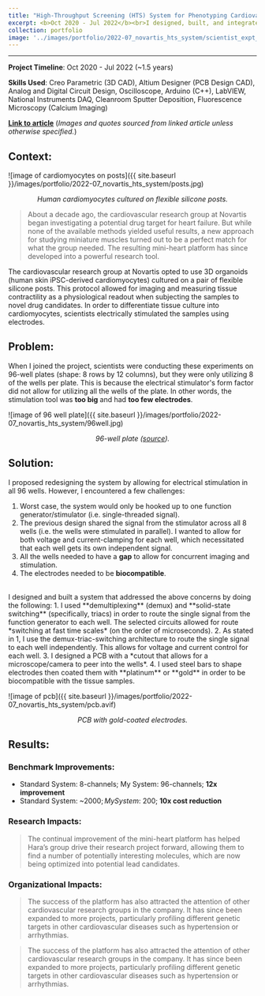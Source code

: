 ```yaml
---
title: "High-Throughput Screening (HTS) System for Phenotyping Cardiovascular Drugs @ Novartis"
excerpt: <b>Oct 2020 - Jul 2022</b><br>I designed, built, and integrated a system to scale up automated cardiovascular drug phenotyping and screening.
collection: portfolio
image: '../images/portfolio/2022-07_novartis_hts_system/scientist_expt_rig.avif'
---
```


<hr>

**Project Timeline**: Oct 2020 - Jul 2022 (~1.5 years)

**Skills Used**: Creo Parametric (3D CAD), Altium Designer (PCB Design CAD), Analog and Digital Circuit Design, Oscilloscope, Arduino (C++), LabVIEW, National Instruments DAQ, Cleanroom Sputter Deposition, Fluorescence Microscopy (Calcium Imaging)

[**Link to article**](https://live.novartis.com/article/how-a-drug-target-challenge-gave-rise-to-a-powerful-technology-platform/intro) (*Images and quotes sourced from linked article unless otherwise specified.*)

## Context:
![image of cardiomyocytes on posts]({{ site.baseurl }}/images/portfolio/2022-07_novartis_hts_system/posts.jpg)
<div align="center"><em>Human cardiomyocytes cultured on flexible silicone posts.</em></div>

> About a decade ago, the cardiovascular research group at Novartis began investigating a potential drug target for heart failure. But while none of the available methods yielded useful results, a new approach for studying miniature muscles turned out to be a perfect match for what the group needed. The resulting mini-heart platform has since developed into a powerful research tool.

The cardiovascular research group at Novartis opted to use 3D organoids (human skin iPSC-derived cardiomyocytes) cultured on a pair of flexible silicone posts. This protocol allowed for imaging and <span class="highlight">measuring tissue contractility as a physiological readout</span> when subjecting the samples to novel drug candidates. In order to differentiate tissue culture into cardiomyocytes, scientists electrically stimulated the samples using electrodes.

## Problem:

When I joined the project, scientists were conducting these experiments on 96-well plates (shape: 8 rows by 12 columns), but they were only utilizing 8 of the wells per plate. This is because the electrical stimulator's form factor did not allow for utilizing all the wells of the plate. In other words, the stimulation tool was **too big** and had **too few electrodes**.

![image of 96 well plate]({{ site.baseurl }}/images/portfolio/2022-07_novartis_hts_system/96well.jpg)
<div align="center"><em>96-well plate (<a href="https://www.universalmedicalinc.com/brandtech-brandplates-96-well-plate-immunograde-polystyrene-non-sterile-treated-surface.html" target="_blank">source</a>).</em></div>

## Solution:

I proposed redesigning the system by allowing for electrical stimulation in all 96 wells. However, I encountered a few challenges:
1. Worst case, the system would only be hooked up to one function generator/stimulator (i.e. <span class="highlight">single-threaded signal</span>).
2. The previous design shared the signal from the stimulator across all 8 wells (i.e. the wells were stimulated in parallel). I wanted to allow for both voltage and current-clamping for each well, which necessitated that <span class="highlight">each well gets its own independent signal</span>.
3. All the wells needed to have a **gap** to allow for concurrent imaging and stimulation.
4. The electrodes needed to be **biocompatible**.

<br>
I designed and built a system that addressed the above concerns by doing the following:
1. I used **demultiplexing** (demux) and **solid-state switching** (specifically, triacs) in order to route the single signal from the function generator to each well. The selected circuits allowed for route *switching at fast time scales* (on the order of microseconds).
2. As stated in 1, I use the demux-triac-switching architecture to route the single signal to each well independently. This allows for <span class="highlight">voltage and current control for each well</span>.
3. I designed a PCB with a *cutout that allows for a microscope/camera to peer into the wells*.
4. I used steel bars to shape electrodes then coated them with **platinum** or **gold** in order to be biocompatible with the tissue samples.

![image of pcb]({{ site.baseurl }}/images/portfolio/2022-07_novartis_hts_system/pcb.avif)
<div align="center"><em>PCB with gold-coated electrodes.</em></div>

## Results:

### Benchmark Improvements:
* Standard System: 8-channels; My System: 96-channels; **12x improvement**
* Standard System: ~$2000; My System: ~$200; **10x cost reduction**

### Research Impacts:
> The continual improvement of the mini-heart platform has helped Hara’s group drive their research project forward, allowing them to find a number of potentially interesting molecules, which are now being optimized into potential lead candidates.

### Organizational Impacts:
> The success of the platform has also attracted the attention of other cardiovascular research groups in the company. It has since been expanded to more projects, particularly profiling different genetic targets in other cardiovascular diseases such as hypertension or arrhythmias.

> The success of the platform has also attracted the attention of other cardiovascular research groups in the company. It has since been expanded to more projects, particularly profiling different genetic targets in other cardiovascular diseases such as hypertension or arrhythmias. 


